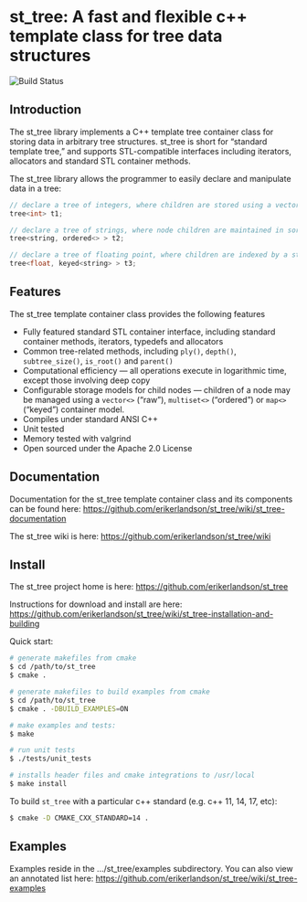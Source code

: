 # st_tree: A fast and flexible c++ template class for tree data structures

![Build Status](https://github.com/erikerlandson/st_tree/workflows/build/badge.svg?branch=develop)

## Introduction
The st_tree library implements a C++ template tree container class for storing data in arbitrary tree structures. st_tree is short for “standard template tree,” and supports STL-compatible interfaces including iterators, allocators and standard STL container methods.

The st_tree library allows the programmer to easily declare and manipulate data in a tree:

```cpp
// declare a tree of integers, where children are stored using a vector storage model
tree<int> t1;  

// declare a tree of strings, where node children are maintained in sorted order
tree<string, ordered<> > t2;

// declare a tree of floating point, where children are indexed by a string label
tree<float, keyed<string> > t3;
```

## Features
The st_tree template container class provides the following features

* Fully featured standard STL container interface, including standard container methods, iterators, typedefs and allocators
* Common tree-related methods, including `ply()`, `depth()`, `subtree_size()`, `is_root()` and `parent()`
* Computational efficiency — all operations execute in logarithmic time, except those involving deep copy
* Configurable storage models for child nodes — children of a node may be managed using a `vector<>` (“raw”), `multiset<>` (“ordered”) or `map<>` (“keyed”) container model.
* Compiles under standard ANSI C++
* Unit tested
* Memory tested with valgrind
* Open sourced under the Apache 2.0 License


## Documentation
Documentation for the st_tree template container class and its components can be found here:
https://github.com/erikerlandson/st_tree/wiki/st_tree-documentation

The st_tree wiki is here:
https://github.com/erikerlandson/st_tree/wiki

## Install
The st_tree project home is here:
https://github.com/erikerlandson/st_tree

Instructions for download and install are here:
https://github.com/erikerlandson/st_tree/wiki/st_tree-installation-and-building

Quick start:
```sh
# generate makefiles from cmake
$ cd /path/to/st_tree
$ cmake .

# generate makefiles to build examples from cmake
$ cd /path/to/st_tree
$ cmake . -DBUILD_EXAMPLES=ON

# make examples and tests:
$ make

# run unit tests
$ ./tests/unit_tests

# installs header files and cmake integrations to /usr/local
$ make install
```

To build `st_tree` with a particular c++ standard (e.g. c++ 11, 14, 17, etc):
```sh
$ cmake -D CMAKE_CXX_STANDARD=14 .
```

## Examples
Examples reside in the .../st_tree/examples subdirectory.   You can also view an annotated list here:
https://github.com/erikerlandson/st_tree/wiki/st_tree-examples
